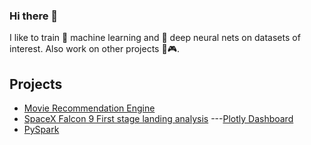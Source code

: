 ### Hi there 👋

I like to train 🤖 machine learning and 🧠 deep neural nets on datasets of interest. Also work on other projects 🎲🎮.

## Projects
* [Movie Recommendation Engine](https://github.com/abdulw352/Data-Science-Notebooks/blob/main/Movie%20Recommendation%20Engine.ipynb)
* [SpaceX Falcon 9 First stage landing analysis](https://github.com/abdulw352/IBM-Data-Science) ---[Plotly Dashboard](https://github.com/abdulw352/IBM-Data-Science/blob/main/spacex_dash_app.py)
* [PySpark](https://github.com/abdulw352/Data-Science-Notebooks/blob/main/Working%20with%20Data%20in%20Spark.ipynb)

<!--
**abdulw352/abdulw352** is a ✨ _special_ ✨ repository because its `README.md` (this file) appears on your GitHub profile.

Here are some ideas to get you started:

- 🔭 I’m currently working on ...
- 🌱 I’m currently learning ...
- 👯 I’m looking to collaborate on ...
- 🤔 I’m looking for help with ...
- 💬 Ask me about ...
- 📫 How to reach me: ...
- 😄 Pronouns: ...
- ⚡ Fun fact: ...
-->
